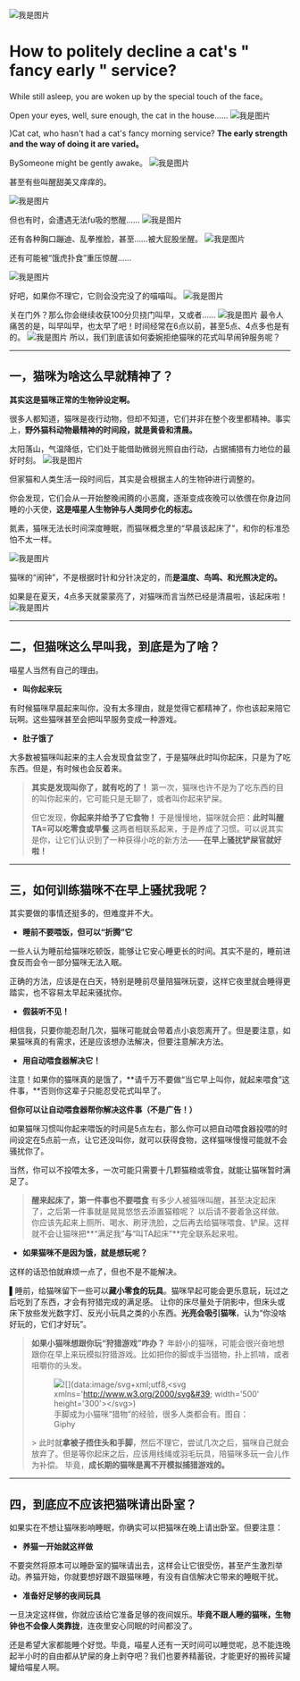 ![我是图片](https://pic3.zhimg.com/v2-fd0826adf1c3e332383ff4811f302a24_1200x500.jpg)

# How to politely decline a cat's " fancy early " service? 

While still asleep, you are woken up by the special touch of the face。

Open your eyes, well, sure enough, the cat in the house……
![我是图片](https://pic2.zhimg.com/80/v2-4b9477e3508463591e093bf7b9ae8619_hd.jpg)

)Cat cat, who hasn't had a cat's fancy morning service?
**The early strength and the way of doing it are varied。**

BySomeone might be gently awake。
![我是图片](https://pic2.zhimg.com/v2-436a15a85ae4291009c7281725df82a9_b.gif)


甚至有些叫醒甜美又痒痒的。

![我是图片](https://pic4.zhimg.com/v2-5ff49ff83f5bed6754ba4d31457ee83f_b.gif)

但也有时，会遭遇无法fu吸的憋醒……
![我是图片](https://pic4.zhimg.com/80/v2-e6dbc829e9923073d3735d0873db26eb_hd.jpg)

还有各种胸口蹦迪、乱拳推脸，甚至……被大屁股坐醒。
![我是图片](https://pic3.zhimg.com/80/v2-ad0c7e4ec3721228eaa2271b8b73d516_hd.jpg)

还有可能被“饿虎扑食”重压惊醒……

![我是图片](https://pic4.zhimg.com/v2-85e32eef97a0999c1d53bfd4a3ee1d83_b.gif)

好吧，如果你不理它，它则会没完没了的喵喵叫。
![我是图片](https://pic3.zhimg.com/v2-b009a20bb2e0aa0f923782286e53c9ee_b.gif)

关在门外？那么你会继续收获100分贝挠门叫早，又或者……
![我是图片](https://pic2.zhimg.com/v2-aa8dcf03a951049a3b0c73830c04180d_b.gif)
最令人痛苦的是，叫早叫早，也太早了吧！时间经常在6点以前，甚至5点、4点多也是有的。
![我是图片](https://pic2.zhimg.com/80/v2-86245d124e11a94ec2af8b3ec7aed109_hd.jpg)
所以，我们到底该如何委婉拒绝猫咪的花式叫早闹钟服务呢？

* * *

## **一，猫咪为啥这么早就精神了？**

**其实这是猫咪正常的生物钟设定啊。**

很多人都知道，猫咪是夜行动物，但却不知道，它们并非在整个夜里都精神。事实上，**野外猫科动物最精神的时间段，就是黄昏和清晨。**

太阳落山，气温降低，它们处于能借助微弱光照自由行动，占据捕猎有力地位的最好时刻。
![我是图片](https://im6.ezgif.com/tmp/ezgif-6-26047d555522.gif)

但家猫和人类生活一段时间后，其实是会根据主人的生物钟进行调整的。

你会发现，它们会从一开始整晚闹腾的小恶魔，逐渐变成夜晚可以依偎在你身边同睡的小天使，**这是喵星人生物钟与人类同步化的标志。**

氮素，猫咪无法长时间深度睡眠，而猫咪概念里的“早晨该起床了”，和你的标准恐怕不太一样。

![我是图片](https://im6.ezgif.com/tmp/ezgif-6-5fbe3951d084.gif)

猫咪的“闹钟”，不是根据时针和分针决定的，而**是温度、鸟鸣、和光照决定的。**

如果是在夏天，4点多天就蒙蒙亮了，对猫咪而言当然已经是清晨啦，该起床啦！
![我是图片](https://im6.ezgif.com/tmp/ezgif-6-00792cef00f1.gif)

* * *

## **二，但猫咪这么早叫我，到底是为了啥？**

喵星人当然有自己的理由。

*   **叫你起来玩**

有时候猫咪早晨起来叫你，没有太多理由，就是觉得它都精神了，你也该起来陪它玩啊。这些猫咪甚至会把叫早服务变成一种游戏。

*   **肚子饿了**

大多数被猫咪叫起来的主人会发现食盆空了，于是猫咪此时叫你起床，只是为了吃东西。但是，有时候也会反着来。
> **其实是发现叫你了，就有吃的了！**
> 第一次，猫咪也许不是为了吃东西的目的叫你起来的，它可能只是无聊了，或者叫你起来铲屎。
>
> 但它发现，**你起来并给予了它食物！**
> 于是慢慢地，猫咪就会把：**此时叫醒TA=可以吃零食或早餐**
> 这两者相联系起来，于是养成了习惯。可以说其实是你，让它们认识到了一种获得小吃的新方法——**在早上骚扰铲屎官就好啦！**

* * *

## **三，如何训练猫咪不在早上骚扰我呢？**

其实要做的事情还挺多的，但难度并不大。

*   **睡前不要喂饭，但可以“折腾”它**

一些人认为睡前给猫咪吃顿饭，能够让它安心睡更长的时间。其实不是的，睡前进食反而会令一部分猫咪无法入眠。

正确的方法，应该是在白天，特别是睡前尽量陪猫咪玩耍，这样它夜里就会睡得更踏实，也不容易太早起来骚扰你。

*   **假装听不见！**

相信我，只要你能忍耐几次，猫咪可能就会带着点小哀怨离开了。但是要注意，如果猫咪真的有需求，还是应该想办法解决，但要注意解决方法。

*   **用自动喂食器解决它！**

注意！如果你的猫咪真的是饿了，**请千万不要做“当它早上叫你，就起来喂食”这件事，**否则你这辈子只能忍受花式叫早了。

**但你可以让自动喂食器帮你解决这件事（不是广告！）**

如果猫咪习惯叫你起来喂饭的时间是5点左右，那么你可以把自动喂食器投喂的时间设定在5点前一点，让它还没叫你，就可以获得食物，这样猫咪慢慢可能就不会骚扰你了。

当然，你可以不投喂太多，一次可能只需要十几颗猫粮或零食，就能让猫咪暂时满足了。
> **醒来起床了，第一件事也不要喂食**
> 有多少人被猫咪叫醒，甚至决定起床了，之后第一件事就是晃晃悠悠去添置猫粮呢？
> 以后请不要着急这样做。你应该先起来上厕所、喝水、刷牙洗脸，之后再去给猫咪喂食、铲屎。这样就不会让猫咪把**“满足我”**与**“叫TA起床”**完全联系起来啦。

*   **如果猫咪不是因为饿，就是想玩呢？**

这样的话恐怕就麻烦一点了，但也不是不能解决。

▌睡前，给猫咪留下一些可以**藏小零食的玩具**。猫咪早起可能会更乐意玩，玩过之后吃到了东西，才会有狩猎完成的满足感。
让你的床尽量处于阴影中，但床头或床下放些发光数字灯、反光小玩具之类的小东西。**光亮会吸引猫咪**，认为“你没啥好玩的，它们才好玩”。
> **如果小猫咪想跟你玩“狩猎游戏”咋办？**
> 年龄小的猫咪，可能会很兴奋地想跟你在早上来玩模拟狩猎游戏。比如把你的脚或手当猎物，扑上抓啃，或者咀嚼你的头发。<figure data-size="normal"><noscript>![](https://pic3.zhimg.com/v2-b7cacaa3486a889db20f7665312a5d82_b.jpg)</noscript>![](data:image/svg+xml;utf8,&lt;svg xmlns=&#39;http://www.w3.org/2000/svg&#39; width=&#39;500&#39; height=&#39;300&#39;&gt;&lt;/svg&gt;)<figcaption>手脚成为小猫咪“猎物”的经验，很多人类都会有。图自：Giphy</figcaption></figure>> 此时就**拿被子捂住头和手脚**，然后不理它，尝试几次之后，猫咪自己就会放弃了。但是等你起床之后，应该用线绳或羽毛玩具，陪猫咪多玩一会儿作为补偿。
> 毕竟，**成长期的猫咪是离不开模拟捕猎游戏的。**

* * *

## **四，到底应不应该把猫咪请出卧室？**

如果实在不想让猫咪影响睡眠，你确实可以把猫咪在晚上请出卧室。但要注意：

*   **养猫一开始就这样做**

不要突然将原本可以睡卧室的猫咪请出去，这样会让它很受伤，甚至产生激烈举动。养猫开始，你就要想好跟不跟猫咪睡，有没有自信解决它带来的睡眠干扰。

*   **准备好足够的夜间玩具**

一旦决定这样做，你就应该给它准备足够的夜间娱乐。**毕竟不跟人睡的猫咪，生物钟也不会像人类靠拢**，连夜里安心同眠的时间都没了。

还是希望大家都能睡个好觉。毕竟，喵星人还有一天时间可以睡觉呢，总不能连晚起半小时的自由都从铲屎的身上剥夺吧？我们也要养精蓄锐，才能更好的搬砖买罐罐给喵星人啊。

